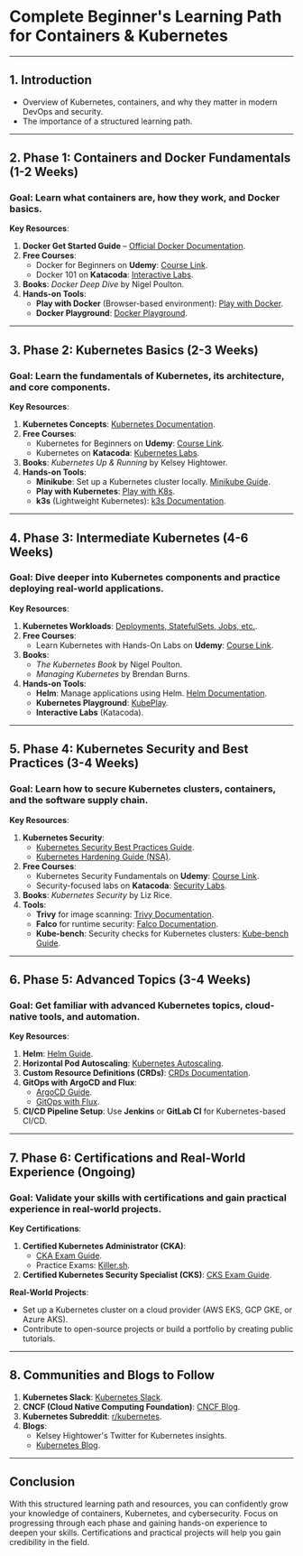 # **Complete Beginner's Learning Path for Containers & Kubernetes**

---

## **1. Introduction**
- Overview of Kubernetes, containers, and why they matter in modern DevOps and security.
- The importance of a structured learning path.

---

## **2. Phase 1: Containers and Docker Fundamentals (1-2 Weeks)**
### **Goal**: Learn what containers are, how they work, and Docker basics.
  
**Key Resources**:
1. **Docker Get Started Guide** – [Official Docker Documentation](https://docs.docker.com/get-started/).
2. **Free Courses**: 
   - Docker for Beginners on **Udemy**: [Course Link](https://www.udemy.com/course/docker-for-beginners/).
   - Docker 101 on **Katacoda**: [Interactive Labs](https://www.katacoda.com/courses/docker).
3. **Books**: *Docker Deep Dive* by Nigel Poulton.
4. **Hands-on Tools**: 
   - **Play with Docker** (Browser-based environment): [Play with Docker](https://labs.play-with-docker.com/).
   - **Docker Playground**: [Docker Playground](https://www.katacoda.com/courses/docker/playground).

---

## **3. Phase 2: Kubernetes Basics (2-3 Weeks)**
### **Goal**: Learn the fundamentals of Kubernetes, its architecture, and core components.

**Key Resources**:
1. **Kubernetes Concepts**: [Kubernetes Documentation](https://kubernetes.io/docs/concepts/).
2. **Free Courses**:
   - Kubernetes for Beginners on **Udemy**: [Course Link](https://www.udemy.com/course/kubernetes-for-beginners/).
   - Kubernetes on **Katacoda**: [Kubernetes Labs](https://www.katacoda.com/courses/kubernetes).
3. **Books**: *Kubernetes Up & Running* by Kelsey Hightower.
4. **Hands-on Tools**:
   - **Minikube**: Set up a Kubernetes cluster locally. [Minikube Guide](https://minikube.sigs.k8s.io/docs/start/).
   - **Play with Kubernetes**: [Play with K8s](https://labs.play-with-k8s.com/).
   - **k3s** (Lightweight Kubernetes): [k3s Documentation](https://k3s.io/).

---

## **4. Phase 3: Intermediate Kubernetes (4-6 Weeks)**
### **Goal**: Dive deeper into Kubernetes components and practice deploying real-world applications.

**Key Resources**:
1. **Kubernetes Workloads**: [Deployments, StatefulSets, Jobs, etc.](https://kubernetes.io/docs/concepts/workloads/).
2. **Free Courses**:
   - Learn Kubernetes with Hands-On Labs on **Udemy**: [Course Link](https://www.udemy.com/course/kubernetes-hands-on/).
3. **Books**: 
   - *The Kubernetes Book* by Nigel Poulton.
   - *Managing Kubernetes* by Brendan Burns.
4. **Hands-on Tools**:
   - **Helm**: Manage applications using Helm. [Helm Documentation](https://helm.sh/docs/).
   - **Kubernetes Playground**: [KubePlay](https://www.katacoda.com/courses/kubernetes/playground).
   - **Interactive Labs** (Katacoda).

---

## **5. Phase 4: Kubernetes Security and Best Practices (3-4 Weeks)**
### **Goal**: Learn how to secure Kubernetes clusters, containers, and the software supply chain.

**Key Resources**:
1. **Kubernetes Security**:
   - [Kubernetes Security Best Practices Guide](https://kubernetes.io/docs/concepts/security/overview/).
   - [Kubernetes Hardening Guide (NSA)](https://media.defense.gov/2021/Aug/03/2002820386/-1/-1/0/CSA_KUBERNETES_HARDENING_GUIDANCE.PDF).
2. **Free Courses**:
   - Kubernetes Security Fundamentals on **Udemy**: [Course Link](https://www.udemy.com/course/kubernetes-security-fundamentals/).
   - Security-focused labs on **Katacoda**: [Security Labs](https://katacoda.com/courses/kubernetes/security).
3. **Books**: *Kubernetes Security* by Liz Rice.
4. **Tools**:
   - **Trivy** for image scanning: [Trivy Documentation](https://aquasecurity.github.io/trivy/v0.18.3/).
   - **Falco** for runtime security: [Falco Documentation](https://falco.org/docs/).
   - **Kube-bench**: Security checks for Kubernetes clusters: [Kube-bench Guide](https://github.com/aquasecurity/kube-bench).

---

## **6. Phase 5: Advanced Topics (3-4 Weeks)**
### **Goal**: Get familiar with advanced Kubernetes topics, cloud-native tools, and automation.

**Key Resources**:
1. **Helm**: [Helm Guide](https://helm.sh/docs/).
2. **Horizontal Pod Autoscaling**: [Kubernetes Autoscaling](https://kubernetes.io/docs/tasks/run-application/horizontal-pod-autoscale/).
3. **Custom Resource Definitions (CRDs)**: [CRDs Documentation](https://kubernetes.io/docs/concepts/extend-kubernetes/api-extension/custom-resources/).
4. **GitOps with ArgoCD and Flux**:
   - [ArgoCD Guide](https://argo-cd.readthedocs.io/en/stable/).
   - [GitOps with Flux](https://fluxcd.io/docs/get-started/).
5. **CI/CD Pipeline Setup**: Use **Jenkins** or **GitLab CI** for Kubernetes-based CI/CD.

---

## **7. Phase 6: Certifications and Real-World Experience (Ongoing)**
### **Goal**: Validate your skills with certifications and gain practical experience in real-world projects.

**Key Certifications**:
1. **Certified Kubernetes Administrator (CKA)**:
   - [CKA Exam Guide](https://www.cncf.io/certification/cka/).
   - Practice Exams: [Killer.sh](https://killer.sh/).
2. **Certified Kubernetes Security Specialist (CKS)**: [CKS Exam Guide](https://www.cncf.io/certification/cks/).

**Real-World Projects**:
- Set up a Kubernetes cluster on a cloud provider (AWS EKS, GCP GKE, or Azure AKS).
- Contribute to open-source projects or build a portfolio by creating public tutorials.

---

## **8. Communities and Blogs to Follow**
1. **Kubernetes Slack**: [Kubernetes Slack](http://slack.k8s.io/).
2. **CNCF (Cloud Native Computing Foundation)**: [CNCF Blog](https://www.cncf.io/blog/).
3. **Kubernetes Subreddit**: [r/kubernetes](https://www.reddit.com/r/kubernetes/).
4. **Blogs**:
   - Kelsey Hightower's Twitter for Kubernetes insights.
   - [Kubernetes Blog](https://kubernetes.io/blog/).

---

## **Conclusion**
With this structured learning path and resources, you can confidently grow your knowledge of containers, Kubernetes, and cybersecurity. Focus on progressing through each phase and gaining hands-on experience to deepen your skills. Certifications and practical projects will help you gain credibility in the field.
